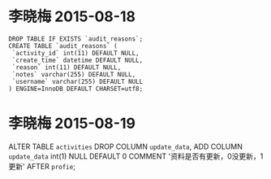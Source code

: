 
# 李晓梅 2015-08-18

    DROP TABLE IF EXISTS `audit_reasons`;
    CREATE TABLE `audit_reasons` (
     `activity_id` int(11) DEFAULT NULL,
     `create_time` datetime DEFAULT NULL,
     `reason` int(11) DEFAULT NULL,
     `notes` varchar(255) DEFAULT NULL,
     `username` varchar(255) DEFAULT NULL
    ) ENGINE=InnoDB DEFAULT CHARSET=utf8;

# 李晓梅 2015-08-19

   ALTER TABLE `activities`
   DROP COLUMN `update_data`,
   ADD COLUMN `update_data`  int(1) NULL DEFAULT 0 COMMENT '资料是否有更新，0没更新，1更新' AFTER `profie`;




